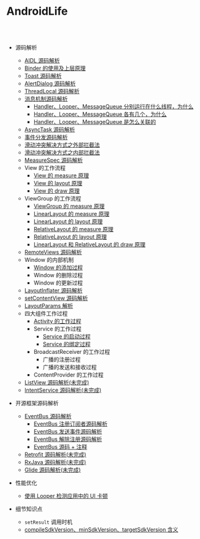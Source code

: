 AndroidLife
==

<br>
<br>

- 源码解析
    - [AIDL 源码解析](https://github.com/shadowwingz/AndroidLife/blob/master/article/AIDL%20%E6%BA%90%E7%A0%81%E8%A7%A3%E6%9E%90.md)
    - [Binder 的使用及上层原理](https://github.com/shadowwingz/AndroidLife/blob/master/article/Binder%20%E7%9A%84%E4%BD%BF%E7%94%A8%E5%8F%8A%E4%B8%8A%E5%B1%82%E5%8E%9F%E7%90%86.md)
    - [Toast 源码解析](https://github.com/shadowwingz/AndroidLife/blob/master/article/Toast%20%E6%BA%90%E7%A0%81%E8%A7%A3%E6%9E%90.md)
    - [AlertDialog 源码解析](https://github.com/shadowwingz/AndroidLife/blob/master/article/AlertDialog%20%E6%BA%90%E7%A0%81%E8%A7%A3%E6%9E%90.md)
    - [ThreadLocal 源码解析](https://github.com/shadowwingz/AndroidLife/blob/master/article/ThreadLocal%20%E6%BA%90%E7%A0%81%E8%A7%A3%E6%9E%90.md)
    - [消息机制源码解析](https://github.com/shadowwingz/AndroidLife/blob/master/article/handler/handler.md)
        - [Handler、Looper、MessageQueue 分别运行在什么线程，为什么](https://github.com/shadowwingz/AndroidLife/blob/master/article/handler/handler.md#handlerloopermessagequeue-%E5%88%86%E5%88%AB%E8%BF%90%E8%A1%8C%E5%9C%A8%E4%BB%80%E4%B9%88%E7%BA%BF%E7%A8%8B%E4%B8%BA%E4%BB%80%E4%B9%88)
        - [Handler、Looper、MessageQueue 各有几个，为什么](https://github.com/shadowwingz/AndroidLife/blob/master/article/handler/handler.md#handlerloopermessagequeue-%E5%90%84%E6%9C%89%E5%87%A0%E4%B8%AA%E4%B8%BA%E4%BB%80%E4%B9%88)
        - [Handler、Looper、MessageQueue 是怎么关联的](https://github.com/shadowwingz/AndroidLife/blob/master/article/handler/handler.md#handlerloopermessagequeue-%E6%98%AF%E6%80%8E%E4%B9%88%E5%85%B3%E8%81%94%E7%9A%84)
    - [AsyncTask 源码解析](https://github.com/shadowwingz/AndroidLife/blob/master/article/AsyncTask%20%E6%BA%90%E7%A0%81%E8%A7%A3%E6%9E%90.md)
    - [事件分发源码解析](https://github.com/shadowwingz/AndroidLife/blob/master/article/%E4%BA%8B%E4%BB%B6%E5%88%86%E5%8F%91%E6%BA%90%E7%A0%81%E8%A7%A3%E6%9E%90.md)
    - [滑动冲突解决方式之外部拦截法](https://github.com/shadowwingz/AndroidLife/blob/master/article/%E6%BB%91%E5%8A%A8%E5%86%B2%E7%AA%81%E8%A7%A3%E5%86%B3%E6%96%B9%E5%BC%8F%E4%B9%8B%E5%A4%96%E9%83%A8%E6%8B%A6%E6%88%AA%E6%B3%95.md)
    - [滑动冲突解决方式之内部拦截法](https://github.com/shadowwingz/AndroidLife/blob/master/article/%E6%BB%91%E5%8A%A8%E5%86%B2%E7%AA%81%E8%A7%A3%E5%86%B3%E6%96%B9%E5%BC%8F%E4%B9%8B%E5%86%85%E9%83%A8%E6%8B%A6%E6%88%AA%E6%B3%95.md)
    - [MeasureSpec 源码解析](https://github.com/shadowwingz/AndroidLife/blob/master/article/MeasureSpec%20%E6%BA%90%E7%A0%81%E8%A7%A3%E6%9E%90.md)
    - View 的工作流程
        - [View 的 measure 原理](https://github.com/shadowwingz/AndroidLife/blob/master/article/View%20%E7%9A%84%20measure%20%E5%8E%9F%E7%90%86.md)
        - [View 的 layout 原理](https://github.com/shadowwingz/AndroidLife/blob/master/article/View%20%E7%9A%84%20layout%20%E5%8E%9F%E7%90%86.md)
        - [View 的 draw 原理](https://github.com/shadowwingz/AndroidLife/blob/master/article/View%20%E7%9A%84%20draw%20%E5%8E%9F%E7%90%86.md)
    - ViewGroup 的工作流程
        - [ViewGroup 的 measure 原理](https://github.com/shadowwingz/AndroidLife/blob/master/article/ViewGroup%20%E7%9A%84%20measure%20%E5%8E%9F%E7%90%86.md)
        - [LinearLayout 的 measure 原理](https://github.com/shadowwingz/AndroidLife/blob/master/article/LinearLayout%20%E7%9A%84%20measure%20%E5%8E%9F%E7%90%86.md)
        - [LinearLayout 的 layout 原理](https://github.com/shadowwingz/AndroidLife/blob/master/article/LinearLayout%20%E7%9A%84%20layout%20%E5%8E%9F%E7%90%86.md)
        - [RelativeLayout 的 measure 原理](https://github.com/shadowwingz/AndroidLife/blob/master/article/RelativeLayout%20%E7%9A%84%20measure%20%E5%8E%9F%E7%90%86.md)
        - [RelativeLayout 的 layout 原理](https://github.com/shadowwingz/AndroidLife/blob/master/article/RelativeLayout%20%E7%9A%84%20layout%20%E5%8E%9F%E7%90%86.md)
        - [LinearLayout 和 RelativeLayout 的 draw 原理](https://github.com/shadowwingz/AndroidLife/blob/master/article/LinearLayout%20%E5%92%8C%20RelativeLayout%20%E7%9A%84%20draw%20%E5%8E%9F%E7%90%86.md)
    - [RemoteViews 源码解析](https://github.com/shadowwingz/AndroidLife/blob/master/article/RemoteViews%20%E6%BA%90%E7%A0%81%E8%A7%A3%E6%9E%90.md)
    - Window 的内部机制
        - [Window 的添加过程](https://github.com/shadowwingz/AndroidLife/blob/master/article/Window%20%E7%9A%84%E6%B7%BB%E5%8A%A0%E8%BF%87%E7%A8%8B.md)
        - Window 的删除过程
        - Window 的更新过程
    - [LayoutInflater 源码解析](https://github.com/shadowwingz/AndroidLife/blob/master/article/LayoutInflater%20%E6%BA%90%E7%A0%81%E8%A7%A3%E6%9E%90.md)
    - [setContentView 源码解析](https://github.com/shadowwingz/AndroidLife/blob/master/article/setContentView%20%E6%BA%90%E7%A0%81%E8%A7%A3%E6%9E%90.md)
    - [LayoutParams 解析](https://github.com/shadowwingz/AndroidLife/blob/master/article/LayoutParams%E8%A7%A3%E6%9E%90.md)
    - 四大组件工作过程
        - [Activity 的工作过程](https://github.com/shadowwingz/AndroidLife/blob/master/article/how_activity_start/how_activity_start.md)
        - Service 的工作过程
            - [Service 的启动过程](https://github.com/shadowwingz/AndroidLife/blob/master/article/how_service_start/how_service_start.md)
            - [Service 的绑定过程](https://github.com/shadowwingz/AndroidLife/blob/master/article/how_service_bind/how_service_bind.md)
        - BroadcastReceiver 的工作过程
            - 广播的注册过程
            - 广播的发送和接收过程
        - ContentProvider 的工作过程
    - [ListView 源码解析(未完成)](https://github.com/shadowwingz/AndroidLife/blob/master/article/listview/listview.md)
    - [IntentService 源码解析(未完成)](https://github.com/shadowwingz/AndroidLife/blob/master/article/intentservice/intentservice.md)

- 开源框架源码解析
    - [EventBus 源码解析](https://github.com/shadowwingz/AndroidLife/blob/master/article/eventbus/eventbus.md)
        - [EventBus 注册订阅者源码解析](https://github.com/shadowwingz/AndroidLife/blob/master/article/eventbus/eventbus_register.md)
        - [EventBus 发送事件源码解析](https://github.com/shadowwingz/AndroidLife/blob/master/article/eventbus/eventbus_post.md)
        - [EventBus 解除注册源码解析](https://github.com/shadowwingz/AndroidLife/blob/master/article/eventbus/eventbus_unregister.md)
        - [EventBus 源码 + 注释](https://github.com/shadowwingz/EventBus)
    - [Retrofit 源码解析(未完成)]()
    - [RxJava 源码解析(未完成)]()
    - [Glide 源码解析(未完成)]()

- 性能优化
    - [使用 Looper 检测应用中的 UI 卡顿](https://github.com/shadowwingz/AndroidLife/blob/master/article/use_looper_to_detect_ui/use_looper_to_detect_ui.md)


- 细节知识点
    - `setResult` 调用时机
    - [compileSdkVersion、minSdkVersion、targetSdkVersion 含义](https://github.com/shadowwingz/AndroidLife/blob/master/article/compileSdkVersion%E3%80%81minSdkVersion%E3%80%81targetSdkVersion%20%E5%90%AB%E4%B9%89.md)

